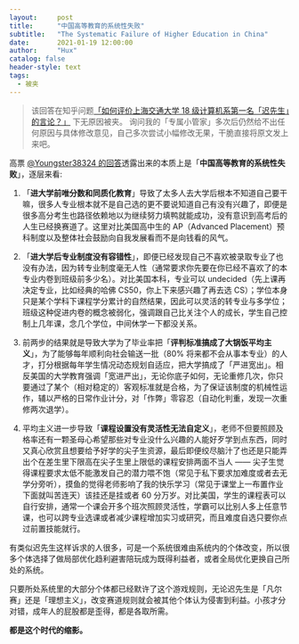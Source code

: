 ```yaml
---
layout:     post
title:      "中国高等教育的系统性失败"
subtitle:   "The Systematic Failure of Higher Education in China"
date:       2021-01-19 12:00:00
author:     "Hux"
catalog: false
header-style: text
tags:
  - 被夹
---
```


> 该回答在知乎问题[「如何评价上海交通大学 18 级计算机系第一名「迟先生」的言论？」](https://www.zhihu.com/question/439622084/answer/1685314467) 下无原因被夹。
> 询问我的「专属小管家」多次后仍然给不出任何原因与具体修改意见，自己多次尝试小幅修改无果，干脆直接将原文发上来吧。


高票 [@Youngster38324 的回答](https://www.zhihu.com/question/439622084/answer/1681505518)透露出来的本质上是「**中国高等教育的系统性失败**」，逐层来看:

1. 「**进大学前唯分数和同质化教育**」导致了太多人去大学后根本不知道自己要干嘛，很多人专业根本就不是自己选的更不要说知道自己有没有兴趣了，即便是很多高分考生也路径依赖地以为继续努力填鸭就能成功，没有意识到高考后的人生已经换赛道了。这里对比美国高中生的 AP（Advanced Placement）预科制度以及整体社会鼓励向自我发展看而不是向钱看的风气。

2. 「**进大学后专业制度没有容错性**」，即便已经发现自己不喜欢被录取专业了也没有办法，因为转专业制度毫无人性（通常要求你先要在你已经不喜欢了的本专业内卷到班级前多少名）。对比美国本科，专业可以 undecided（先上课再决定专业，比如经典的哈佛 CS50，你上下来感兴趣了再去选 CS）；学位本身只是某个学科下课程学分累计的自然结果，因此可以灵活的转专业与多学位；班级这种促进内卷的概念被弱化，强调跟自己比关注个人的成长，学生自己控制上几年课，念几个学位，中间休学一下都没关系。

3. 前两步的结果就是导致大学为了毕业率把「**评判标准搞成了大锅饭平均主义**」，为了能够每年顺利向社会输送一批（80% 将来都不会从事本专业）的人才，打分根据每年学生情况动态规划自适应，把大学搞成了「严进宽出」。相反美国的大学教育强调「宽进严出」，无论你底子如何，无论重修几次，你只要通过了某个（相对稳定的）客观标准就是合格，为了保证该制度的机械性运作，辅以严格的日常作业计分，对「作弊」零容忍（自动化判重，发现一次重修两次退学）。

4. 平均主义进一步导致「**课程设置没有灵活性无法自定义**」，老师不但要照顾及格率还有一颗圣母心希望那些对专业没什么兴趣的人能好歹学到点东西，同时又真心欣赏且想要给予好学的尖子生资源，最后即便绞尽脑汁了也还是只能弄出个在差生里下限高在尖子生里上限低的课程安排两面不当人 —— 尖子生觉得课程要求太低不能激发自己的潜力喂不饱（常见于私下要求加难度或者去无学分旁听），摸鱼的觉得老师影响了我的快乐学习（常见于课堂上一布置作业下面就叫苦连天）该挂还是挂或者 60 分万岁。对比美国，学生的课程表可以自行安排，通常一个课会开多个班次照顾灵活性，学霸可以比别人多上任意节课，也可以跨专业选课或者减少课程增加实习或研究，而且难度自选只要你点过前置技能就行。

有类似迟先生这样诉求的人很多，可是一个系统很难由系统内的个体改变，所以很多个体选择了做局部优化趋利避害陪玩成为既得利益者，或者全局优化更换自己所处的系统。

只要所处系统里的大部分个体都已经默许了这个游戏规则，无论迟先生是「凡尔赛」还是「理想主义」，改变赛道规则就会被其他个体认为侵害到利益。小孩才分对错，成年人的屁股都是歪得，都是各取所需。

**都是这个时代的缩影。**
